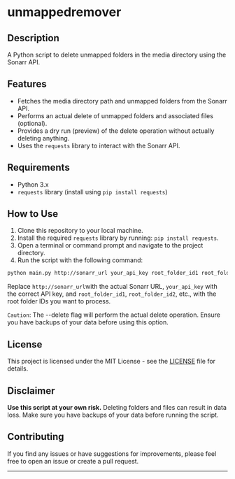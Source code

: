 # unmappedremover

## Description

A Python script to delete unmapped folders in the media directory using the Sonarr API.

## Features

- Fetches the media directory path and unmapped folders from the Sonarr API.
- Performs an actual delete of unmapped folders and associated files (optional).
- Provides a dry run (preview) of the delete operation without actually deleting anything.
- Uses the `requests` library to interact with the Sonarr API.

## Requirements

- Python 3.x
- `requests` library (install using `pip install requests`)

## How to Use

1. Clone this repository to your local machine.
2. Install the required `requests` library by running: `pip install requests`.
3. Open a terminal or command prompt and navigate to the project directory.
4. Run the script with the following command:

```bash
python main.py http://sonarr_url your_api_key root_folder_id1 root_folder_id2 --delete
```

Replace `http://sonarr_url`with the actual Sonarr URL, `your_api_key` with the correct API key, and `root_folder_id1`, `root_folder_id2`, etc., with the root folder IDs you want to process.

`Caution`: The --delete flag will perform the actual delete operation. Ensure you have backups of your data before using this option.

## License

This project is licensed under the MIT License - see the [LICENSE](LICENSE) file for details.

## Disclaimer

**Use this script at your own risk.** Deleting folders and files can result in data loss. Make sure you have backups of your data before running the script.

## Contributing

If you find any issues or have suggestions for improvements, please feel free to open an issue or create a pull request.

---
